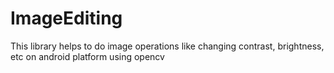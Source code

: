 # ImageEditing
This library helps to do image operations like changing contrast, brightness, etc on android platform using opencv
